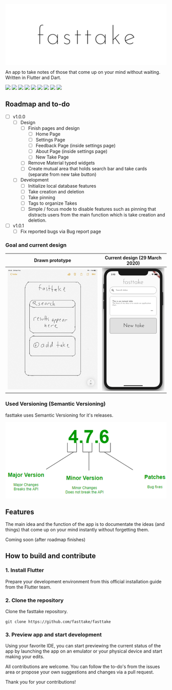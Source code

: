 <img src="/readme_assets/fasttake_repo.png" alt="fasttake logo" align="middle">

An app to take notes of those that come up on your mind without waiting. Written in Flutter and Dart.

<img src="https://img.shields.io/github/repo-size/fasttake/fasttake?style=flat-square"></img>
<img src="https://img.shields.io/github/commit-activity/m/fasttake/fasttake?style=flat-square"></img>
<img src="https://img.shields.io/github/issues/fasttake/fasttake?style=flat-square"></img>
<img src="https://img.shields.io/github/contributors/fasttake/fasttake?style=flat-square"></img>
<img src="https://img.shields.io/github/v/release/fasttake/fasttake?label=latest%20stable%20release&style=flat-square"></img>
<img src="https://img.shields.io/github/license/fasttake/fasttake?style=flat-square"></img>
<img src="https://img.shields.io/github/v/release/fasttake/fasttake?include_prereleases&label=latest%20pre-release&style=flat-square"></img>
<img src="https://img.shields.io/github/repo-size/fasttake/fasttake?style=flat-square"></img>
<img src="https://img.shields.io/badge/contributions-welcome-brightgreen.svg?style=flat-square"></img>

## Roadmap and to-do
- [ ] v1.0.0
  - [ ] Design
    - [ ] Finish pages and design
        - [ ] Home Page
        - [ ] Settings Page
        - [ ] Feedback Page (inside settings page)
        - [ ] About Page (inside settings page)
        - [ ] New Take Page
    - [ ] Remove Material typed widgets
    - [ ] Create mutual area that holds search bar and take cards (separate from new take button)
  - [ ] Development
    - [ ] Initialize local database features
    - [ ] Take creation and deletion
    - [ ] Take pinning
    - [ ] Tags to organize Takes
    - [ ] Simple / focus mode to disable features such as pinning that distracts users from the main function which is take creation and deletion.
- [ ] v1.0.1
    - [ ] Fix reported bugs via Bug report page

### Goal and current design
| Drawn prototype | Current design (29 March 2020) |
|:-:|:-:|
| ![First](/readme_assets/prototype.png) | ![Sec](/readme_assets/29_march.png) |

### Used Versioning (Semantic Versioning)
fasttake uses Semantic Versioning for it's releases.

<img src="/readme_assets/versioning.png" alt="semantic versioning" align="middle">

## Features
The main idea and the function of the app is to documentate the ideas (and things) that come up on your mind instantly without forgetting them.

Coming soon (after roadmap finishes)

## How to build and contribute

### 1. Install Flutter
Prepare your development environment from this official installation guide from the Flutter team.

### 2. Clone the repository
Clone the fasttake repository.


`git clone https://github.com/fasttake/fasttake`

### 3. Preview app and start development
Using your favorite IDE, you can start previewing the current status of the app by launching the app on an emulator or your physical device and start making your edits.

All contributions are welcome. You can follow the to-do's from the issues area or propose your own suggestions and changes via a pull request.

Thank you for your contributions!

